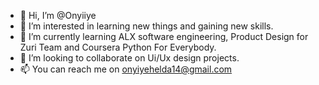 - 👋 Hi, I’m @Onyiiye
- 👀 I’m interested in learning new things and gaining new skills.
- 🌱 I’m currently learning ALX software engineering, Product Design for Zuri Team and Coursera Python For Everybody.
- 💞️ I’m looking to collaborate on Ui/Ux design projects.
- 📫 You can reach me on onyiyehelda14@gmail.com

<!---
Onyiiye/Onyiiye is a ✨ special ✨ repository because its `README.md` (this file) appears on your GitHub profile.
You can click the Preview link to take a look at your changes.
--->
